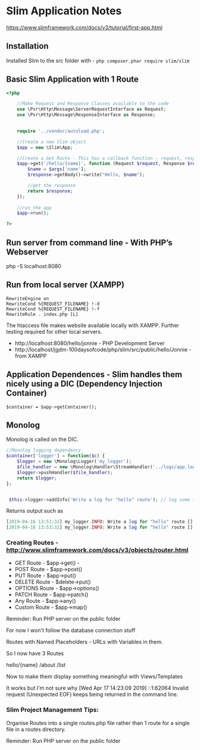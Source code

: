 
# Slim Application Notes

https://www.slimframework.com/docs/v3/tutorial/first-app.html

## Installation

Installed Slim to the src folder with - ```php composer.phar require slim/slim```

## Basic Slim Application with 1 Route

```php
<?php 

    //Make Request and Response Classes available to the code
    use \Psr\Http\Message\ServerRequestInterface as Request;
    use \Psr\Http\Message\ResponseInterface as Response;

    
    require '../vendor/autoload.php';

    //Create a new Slim object
    $app = new \Slim\App;

    //Create a Get Route - This has a callback function - request, response, array of arguments.
    $app->get('/hello/{name}', function (Request $request, Response $response, array $args) {
        $name = $args['name'];
        $response->getBody()->write("Hello, $name");

        //get the response
        return $response;
    });
    
    //run the app
    $app->run();

?>
```

## Run server from command line - With PHP’s Webserver

php -S localhost:8080

## Run from local server (XAMPP)

```.htaccess
RewriteEngine on
RewriteCond %{REQUEST_FILENAME} !-d
RewriteCond %{REQUEST_FILENAME} !-f
RewriteRule . index.php [L]
```

The htaccess file makes website available locally with XAMPP.  Further testing required for other local servers.
+ http://localhost:8080/hello/jonnie - PHP Development Server
+ http://localhost/jgdm-100daysofcode/php/slim/src/public/hello/Jonnie - from XAMPP

## Application Dependences - Slim handles them nicely using a DIC (Dependency Injection Container) 

```$container = $app->getContainer();```

## Monolog

Monolog is called on the DIC.

```php
//Monolog logging dependency.
$container['logger'] = function($c) {
    $logger = new \Monolog\Logger('my_logger');
    $file_handler = new \Monolog\Handler\StreamHandler('../logs/app.log');
    $logger->pushHandler($file_handler);
    return $logger;
};


 $this->logger->addInfo('Write a log for "hello" route'); // log some text on the route
```

Returns output such as 

```php
[2019-04-16 13:51:32] my_logger.INFO: Write a log for "hello" route [] []
[2019-04-16 13:53:32] my_logger.INFO: Write a log for "hello" route [] []

```

### Creating Routes - http://www.slimframework.com/docs/v3/objects/router.html

+ GET Route -  $app->get() - 
+ POST Route -  $app->post()
+ PUT Route -  $app->put()
+ DELETE Route -  $delete->put()
+ OPTIONS Route -  $app->options()
+ PATCH Route -  $app->patch()
+ Any Route -  $app->any()
+ Custom Route -  $app->map()

Reminder: Run PHP server on the public folder

For now I won't follow the database connection stuff

Routes with Named Placeholders - URLs with Variables in them.

So I now have 3 Routes

hello/{name}
/about
/list

Now to make them display something meaningful with Views/Templates

It works but I'm not sure why [Wed Apr 17 14:23:09 2019] ::1:62064 Invalid request (Unexpected EOF) keeps being returned in the command line.

### Slim Project Management Tips: 

Organise Routes into a single routes.php file rather than 1 route for a single file in a routes directory.

Reminder: Run PHP server on the public folder